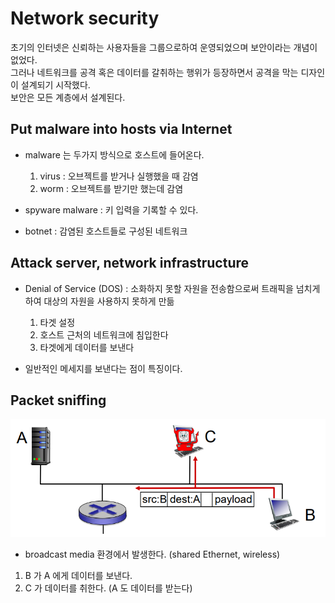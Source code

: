 # Network security

초기의 인터넷은 신뢰하는 사용자들을 그룹으로하여 운영되었으며 보안이라는 개념이 없었다.  
그러나 네트워크를 공격 혹은 데이터를 갈취하는 행위가 등장하면서 공격을 막는 디자인이 설계되기 시작했다.  
보안은 모든 계층에서 설계된다.

## Put malware into hosts via Internet

* malware 는 두가지 방식으로 호스트에 들어온다.
  1. virus : 오브젝트를 받거나 실행했을 때 감염
  2. worm : 오브젝트를 받기만 했는데 감염

* spyware malware : 키 입력을 기록할 수 있다.
* botnet : 감염된 호스트들로 구성된 네트워크

## Attack server, network infrastructure

* Denial of Service (DOS) : 소화하지 못할 자원을 전송함으로써 트래픽을 넘치게하여 대상의 자원을 사용하지 못하게 만듦
  1. 타겟 설정
  2. 호스트 근처의 네트워크에 침입한다
  3. 타겟에게 데이터를 보낸다

* 일반적인 메세지를 보낸다는 점이 특징이다.

## Packet sniffing

![sniffing](../image/sniffing.png)

* broadcast media 환경에서 발생한다. (shared Ethernet, wireless)

1. B 가 A 에게 데이터를 보낸다.
2. C 가 데이터를 취한다. (A 도 데이터를 받는다)
